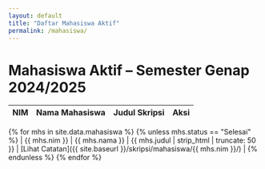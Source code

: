 ```yaml
---
layout: default
title: "Daftar Mahasiswa Aktif"
permalink: /mahasiswa/
---
```


# Mahasiswa Aktif – Semester Genap 2024/2025

| NIM     | Nama Mahasiswa     | Judul Skripsi                     | Aksi                |
|---------|--------------------|-----------------------------------|---------------------|
{% for mhs in site.data.mahasiswa %}
  {% unless mhs.status == "Selesai" %}
| {{ mhs.nim }} | {{ mhs.nama }} | {{ mhs.judul | strip_html | truncate: 50 }} | [Lihat Catatan]({{ site.baseurl }}/skripsi/mahasiswa/{{ mhs.nim }}/) |
  {% endunless %}
{% endfor %}
